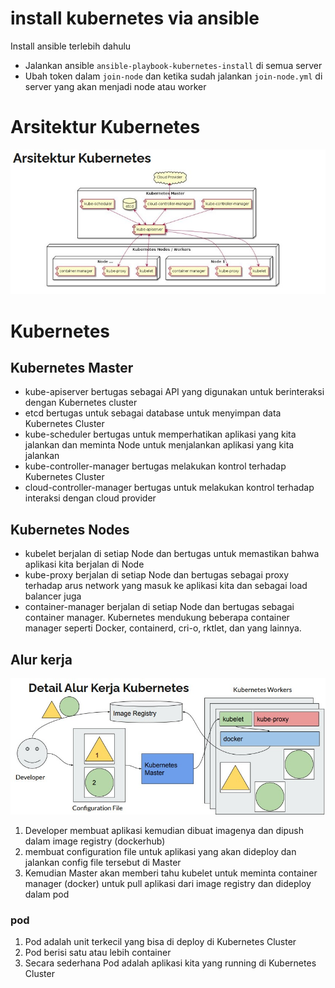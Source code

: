 # install kubernetes via ansible
Install ansible terlebih dahulu
- Jalankan ansible `ansible-playbook-kubernetes-install` di semua server
- Ubah token dalam `join-node` dan ketika sudah jalankan `join-node.yml` di server yang akan menjadi node atau worker

# Arsitektur Kubernetes
<p align="center">
    <img src= assets/arsitektur-kubernetes.jpg />
</p>

# Kubernetes

## Kubernetes Master
- kube-apiserver bertugas sebagai API yang digunakan untuk berinteraksi dengan Kubernetes cluster
- etcd bertugas untuk sebagai database untuk menyimpan data Kubernetes Cluster
- kube-scheduler bertugas untuk memperhatikan aplikasi yang kita jalankan dan meminta Node untuk menjalankan aplikasi yang kita jalankan
- kube-controller-manager bertugas melakukan kontrol terhadap Kubernetes Cluster
- cloud-controller-manager bertugas untuk melakukan kontrol terhadap interaksi dengan cloud
provider

## Kubernetes Nodes
- kubelet berjalan di setiap Node dan bertugas untuk memastikan bahwa aplikasi kita berjalan di Node
- kube-proxy berjalan di setiap Node dan bertugas sebagai proxy terhadap arus network yang masuk ke aplikasi kita dan sebagai load balancer juga
- container-manager berjalan di setiap Node dan bertugas sebagai container manager. Kubernetes mendukung beberapa container manager seperti Docker, containerd, cri-o, rktlet, dan yang lainnya.

## Alur kerja 
<p align="center">
    <img src= assets/alur-kerja-kubernetes.jpg />
</p>

1. Developer membuat aplikasi kemudian dibuat imagenya dan  dipush dalam image registry (dockerhub)
2. membuat configuration file untuk aplikasi yang akan dideploy dan jalankan config file tersebut di Master
3. Kemudian Master akan memberi tahu kubelet untuk meminta container manager (docker) untuk pull aplikasi dari image registry dan dideploy dalam pod

### pod
1. Pod adalah unit terkecil yang bisa di deploy di Kubernetes Cluster
2. Pod berisi satu atau lebih container
3. Secara sederhana Pod adalah aplikasi kita yang running di Kubernetes Cluster
